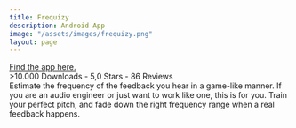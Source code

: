 ```yaml
---
title: Frequizy
description: Android App
image: "/assets/images/frequizy.png"
layout: page
---
```


[Find the app here.](https://play.google.com/store/apps/details?id=com.nickel.frequizy)
<br>
\>10.000 Downloads - 5,0 Stars - 86 Reviews
<br>
Estimate the frequency of the feedback you hear in a game-like manner.
If you are an audio engineer or just want to work like one, this is for you. Train your perfect pitch, and fade down the right frequency range when a real feedback happens.